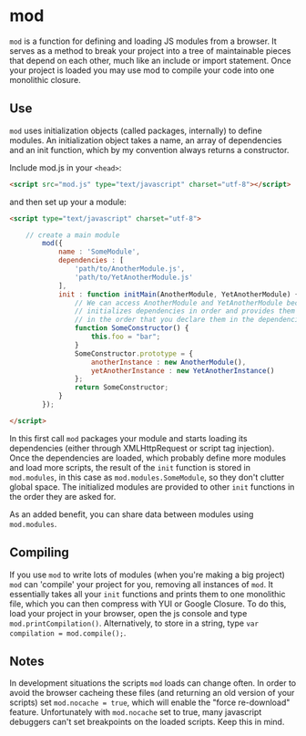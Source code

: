 mod
=======
`mod` is a function for defining and loading JS modules from a browser. 
It serves as a method to break your project into a tree of maintainable 
pieces that depend on each other, much like an include or import statement. 
Once your project is loaded you may use mod to compile your code into one 
monolithic closure.

Use
---
`mod` uses initialization objects (called packages, internally) to define 
modules. An initialization object takes a name, an array of dependencies 
and an init function, which by my convention always returns a constructor. 

Include mod.js in your `<head>`:
	
```html
<script src="mod.js" type="text/javascript" charset="utf-8"></script>
```

and then set up your a module:

```html
<script type="text/javascript" charset="utf-8">
```
```javascript
	// create a main module
		mod({
			name : 'SomeModule',
			dependencies : [
				'path/to/AnotherModule.js',
				'path/to/YetAnotherModule.js'
			],
			init : function initMain(AnotherModule, YetAnotherModule) {
				// We can access AnotherModule and YetAnotherModule because mod.js
				// initializes dependencies in order and provides them to your init
				// in the order that you declare them in the dependencies array above...
				function SomeConstructor() {
					this.foo = "bar";
				}
				SomeConstructor.prototype = {
					anotherInstance : new AnotherModule(),
					yetAnotherInstance : new YetAnotherInstance()
				};
				return SomeConstructor;
			}
		});
```
```html
</script>
```

In this first call `mod` packages your module and starts loading its dependencies (either through XMLHttpRequest or script tag injection). 
Once the dependencies are loaded, which probably define more modules and load more scripts, the result of the `init` function is stored in `mod.modules`, in this case as `mod.modules.SomeModule`, so they don't clutter global space. 
The initialized modules are provided to other `init` functions in the order they are asked for.

As an added benefit, you can share data between modules using `mod.modules`.

Compiling
---------
If you use `mod` to write lots of modules (when you're making a big project) `mod` can 'compile' your project for you, removing all instances of `mod`. 
It essentially takes all your `init` functions and prints them to one monolithic file, which you can then compress with YUI or Google Closure. 
To do this, load your project in your browser, open the js console and type `mod.printCompilation()`. Alternatively, to store in a string, type `var compilation = mod.compile();`.

Notes
-----
In development situations the scripts `mod` loads can change often. In order to avoid the browser cacheing these files (and returning an old version of your scripts) set `mod.nocache = true`, which will enable the "force re-download" feature. Unfortunately with `mod.nocache` set to true, many javascript debuggers can't set breakpoints on the loaded scripts. Keep this in mind.
